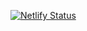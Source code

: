 [![Netlify Status](https://api.netlify.com/api/v1/badges/b5892004-05be-4a25-94bf-7358cc2f45f0/deploy-status)](https://app.netlify.com/sites/kind-swirles-51a7be/deploys)
